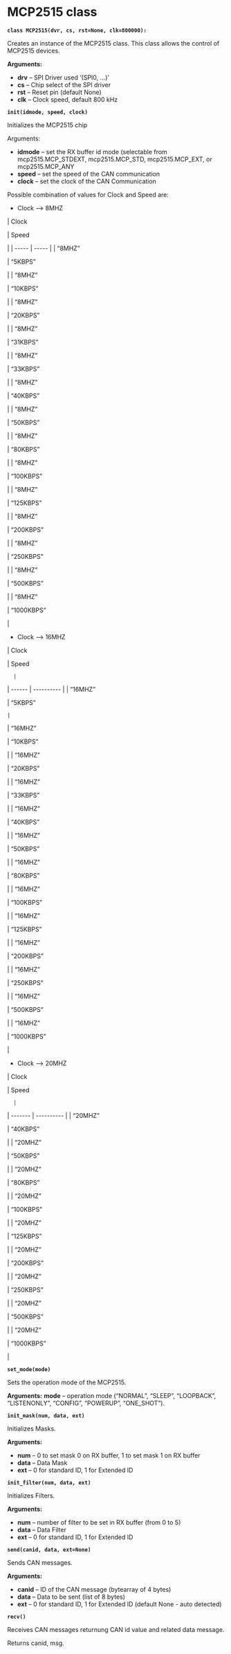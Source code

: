 # MCP2515 class


**`class MCP2515(dvr, cs, rst=None, clk=800000):`**

Creates an instance of the MCP2515 class. This class allows the control of MCP2515 devices.


**Arguments:**
    
* **drv** – SPI Driver used ‘(SPI0, …)’
* **cs** – Chip select of the SPI driver
* **rst** – Reset pin (default None)
* **clk** – Clock speed, default 800 kHz



**`init(idmode, speed, clock)`**

Initializes the MCP2515 chip


Arguments:
    
* **idmode** – set the RX buffer id mode (selectable from mcp2515.MCP_STDEXT, mcp2515.MCP_STD, mcp2515.MCP_EXT, or mcp2515.MCP_ANY
* **speed** – set the speed of the CAN communication
* **clock** – set the clock of the CAN Communication


Possible combination of values for Clock and Speed are:


* Clock –> 8MHZ

| Clock

 | Speed

 |
| ----- | ----- |
| “8MHZ”

 | “5KBPS”

 |
| “8MHZ”

 | “10KBPS”

 |
| “8MHZ”

 | “20KBPS”

 |
| “8MHZ”

 | “31KBPS”

 |
| “8MHZ”

 | “33KBPS”

 |
| “8MHZ”

 | “40KBPS”

 |
| “8MHZ”

 | “50KBPS”

 |
| “8MHZ”

 | “80KBPS”

 |
| “8MHZ”

 | “100KBPS”

 |
| “8MHZ”

 | “125KBPS”

 |
| “8MHZ”

 | “200KBPS”

 |
| “8MHZ”

 | “250KBPS”

 |
| “8MHZ”

 | “500KBPS”

 |
| “8MHZ”

 | “1000KBPS”

 |

* Clock –> 16MHZ

| Clock

  | Speed

      |
| ------ | ---------- |
| “16MHZ”

 | “5KBPS”

    |
| “16MHZ”

 | “10KBPS”

   |
| “16MHZ”

 | “20KBPS”

   |
| “16MHZ”

 | “33KBPS”

   |
| “16MHZ”

 | “40KBPS”

   |
| “16MHZ”

 | “50KBPS”

   |
| “16MHZ”

 | “80KBPS”

   |
| “16MHZ”

 | “100KBPS”

  |
| “16MHZ”

 | “125KBPS”

  |
| “16MHZ”

 | “200KBPS”

  |
| “16MHZ”

 | “250KBPS”

  |
| “16MHZ”

 | “500KBPS”

  |
| “16MHZ”

 | “1000KBPS”

 |

* Clock –> 20MHZ

| Clock

   | Speed

      |
| ------- | ---------- |
| “20MHZ”

 | “40KBPS”

   |
| “20MHZ”

 | “50KBPS”

   |
| “20MHZ”

 | “80KBPS”

   |
| “20MHZ”

 | “100KBPS”

  |
| “20MHZ”

 | “125KBPS”

  |
| “20MHZ”

 | “200KBPS”

  |
| “20MHZ”

 | “250KBPS”

  |
| “20MHZ”

 | “500KBPS”

  |
| “20MHZ”

 | “1000KBPS”

 |

**`set_mode(mode)`**

Sets the operation mode of the MCP2515.


**Arguments:** **mode** – operation mode (“NORMAL”, “SLEEP”, “LOOPBACK”, “LISTENONLY”, “CONFIG”, “POWERUP”, “ONE_SHOT”).



**`init_mask(num, data, ext)`**

Initializes Masks.


**Arguments:**

    
* **num** – 0 to set mask 0 on RX buffer, 1 to set mask 1 on RX buffer
* **data** – Data Mask
* **ext** – 0 for standard ID, 1 for Extended ID



**`init_filter(num, data, ext)`**

Initializes Filters.


**Arguments:**

    
* **num** – number of filter to be set in RX buffer (from 0 to 5)
* **data** – Data Filter
* **ext** – 0 for standard ID, 1 for Extended ID



**`send(canid, data, ext=None)`**

Sends CAN messages.


**Arguments:**

    
* **canid** – ID of the CAN message (bytearray of 4 bytes)
* **data** – Data to be sent (list of 8 bytes)
* **ext** – 0 for standard ID, 1 for Extended ID (default None - auto detected)



**`recv()`**

Receives CAN messages returnung CAN id value and related data message.

Returns canid, msg.
